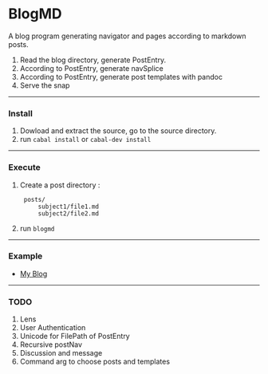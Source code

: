 # BlogMD

A blog program generating navigator and pages according to markdown posts.

1. Read the blog directory, generate PostEntry.
2. According to PostEntry, generate navSplice
3. According to PostEntry, generate post templates with pandoc
4. Serve the snap

---

### Install

1. Dowload and extract the source, go to the source directory.
2. run `cabal install` or `cabal-dev install`

---

### Execute

1. Create a post directory :

        posts/
            subject1/file1.md
            subject2/file2.md


2. run `blogmd`

---

### Example

* [My Blog](http://lyntonzhang.com)

---

### TODO

1. Lens
2. User Authentication
3. Unicode for FilePath of PostEntry
4. Recursive postNav
5. Discussion and message
6. Command arg to choose posts and templates



   
